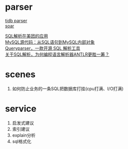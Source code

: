 # parser 
[tidb parser](https://github.com/pingcap/parser )  
[soar](https://github.com/XiaoMi/soar )  

[SQL解析在美团的应用](https://tech.meituan.com/2018/05/20/sql-parser-used-in-mtdp.html)  
[MySQL源代码：从SQL语句到MySQL内部对象](http://www.orczhou.com/index.php/2012/11/mysql-innodb-source-code-optimization-1/)  
[Queryparser，一款开源 SQL 解析工具](https://www.infoq.cn/article/uber-opensource-queryparser)  
[关于SQL解析，为何编程语言解析器ANTLR更胜一筹？](https://dbaplus.cn/news-155-2261-1.html)

# scenes
1. 如何防止业务的一条SQL把数据库打挂(cpu打满、I/O打满)

# service
1. 启发式建议
2. 索引建议
3. explain分析
4. sql格式化


